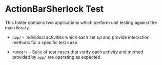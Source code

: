 ActionBarSherlock Test
======================

This folder contains two applications which perform unit testing against the
main library.

 * `app/` - Individual activities which each set up and provide interaction
   methods for a specific test case.

 * `runner/` - Suite of test cases that verify each activity and method
   provided by `app/` are operating as expected.
